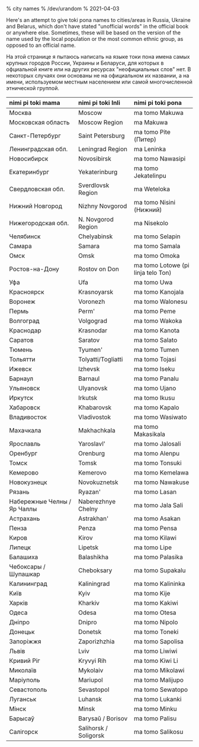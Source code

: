% city names
% /dev/urandom
% 2021-04-03

Here's an attempt to give toki pona names to cities/areas in Russia, Ukraine and
Belarus, which don't have stated "unofficial words" in the official book or
anywhere else. Sometimes, these will be based on the version of the name used by
the local population or the most common ethnic group, as opposed to an official
name.

На этой странице я пытаюсь написать на языке токи пона имена самых крупных
городов России, Украины и Беларуси, для которых в офциальной книге или на других
ресурсах "неофициальных слов" нет. В некоторых случаях они основаны не на
официальном их названии, а на имени, используемом местным населением или самой
многочисленной этнической группой.

| nimi pi toki mama  | nimi pi toki Inli  | nimi pi toki pona                 |
|:-------------------|:-------------------|:----------------------------------|
| Москва             | Moscow             | ma tomo Makuwa                    |
| Московская область | Moscow Region      | ma Makuwa                         |
| Санкт-Петербург    | Saint Petersburg   | ma tomo Pite (Питер)              |
| Ленинградская обл. | Leningrad Region   | ma Leninka                        |
| Новосибирск        | Novosibirsk        | ma tomo Nawasipi                  |
| Екатеринбург       | Yekaterinburg      | ma tomo Jekatelinpu               |
| Свердловская обл.  | Sverdlovsk Region  | ma Weteloka                       |
| Нижний Новгород    | Nizhny Novgorod    | ma tomo Nisini (Нижний)           |
| Нижегородская обл. | N. Novgorod Region | ma Nisekolo                       |
| Челябинск          | Chelyabinsk        | ma tomo Selapin                   |
| Самара             | Samara             | ma tomo Samala                    |
| Омск               | Omsk               | ma tomo Omoka                     |
| Ростов-на-Дону     | Rostov on Don      | ma tomo Lotowe (pi linja telo Ton)|
| Уфа                | Ufa                | ma tomo Uwa                       |
| Красноярск         | Krasnoyarsk        | ma tomo Kanojala                  |
| Воронеж            | Voronezh           | ma tomo Walonesu                  |
| Пермь              | Perm'              | ma tomo Peme                      |
| Волгоград          | Volgograd          | ma tomo Wakoka                    |
| Краснодар          | Krasnodar          | ma tomo Kanota                    |
| Саратов            | Saratov            | ma tomo Salato                    |
| Тюмень             | Tyumen'            | ma tomo Tumen                     |
| Тольятти           | Tolyatti/Togliatti | ma tomo Tojasi                    |
| Ижевск             | Izhevsk            | ma tomo Iseku                     |
| Барнаул            | Barnaul            | ma tomo Panalu                    |
| Ульяновск          | Ulyanovsk          | ma tomo Ujano                     |
| Иркутск            | Irkutsk            | ma tomo Ikusu                     |
| Хабаровск          | Khabarovsk         | ma tomo Kapalo                    |
| Владивосток        | Vladivostok        | ma tomo Wasiwato                  |
| Махачкала          | Makhachkala        | ma tomo Makasikala                |
| Ярославль          | Yaroslavl'         | ma tomo Jalosali                  |
| Оренбург           | Orenburg           | ma tomo Alenpu                    |
| Томск              | Tomsk              | ma tomo Tonsuki                   |
| Кемерово           | Kemerovo           | ma tomo Kemelawa                  |
| Новокузнецк        | Novokuznetsk       | ma tomo Nawakuse                  |
| Рязань             | Ryazan'            | ma tomo Lasan                     |
| Набережные Челны / Яр Чаллы | Naberezhnye Chelny | ma tomo Jala Sali        |
| Астрахань          | Astrakhan'         | ma tomo Asakan                    |
| Пенза              | Penza              | ma tomo Pensa                     |
| Киров              | Kirov              | ma tomo Kilawi                    |
| Липецк             | Lipetsk            | ma tomo Lipe                      |
| Балашиха           | Balashikha         | ma tomo Palasika                  |
| Чебоксары / Шупашкар | Cheboksary       | ma tomo Supakalu                  |
| Калининград        | Kaliningrad        | ma tomo Kalininka                 |
| Kиїв               | Kyiv               | ma tomo Kije                      |
| Харків             | Kharkiv            | ma tomo Kakiwi                    |
| Одеса              | Odesa              | ma tomo Otesa                     |
| Дніпро             | Dnipro             | ma tomo Nipolo                    |
| Донецьк            | Donetsk            | ma tomo Toneki                    |
| Запоріжжя          | Zaporizhzhia       | ma tomo Sapolisa                  |
| Львів              | Lviv               | ma tomo Liwiwi                    |
| Кривий Ріг         | Kryvyi Rih         | ma tomo Kiwi Li                   |
| Миколаїв           | Mykolaiv           | ma tomo Mikolawi                  |
| Маріуполь          | Mariupol           | ma tomo Malijupo                  |
| Севастополь        | Sevastopol         | ma tomo Sewatopo                  |
| Луганськ           | Luhansk            | ma tomo Lukanki                   |
| Мінск              | Minsk              | ma tomo Minku                     |
| Барысаў            | Barysaŭ / Borisov  | ma tomo Palisu                    |
| Салігорск          | Salihorsk / Soligorsk | ma tomo Salikosu               |
